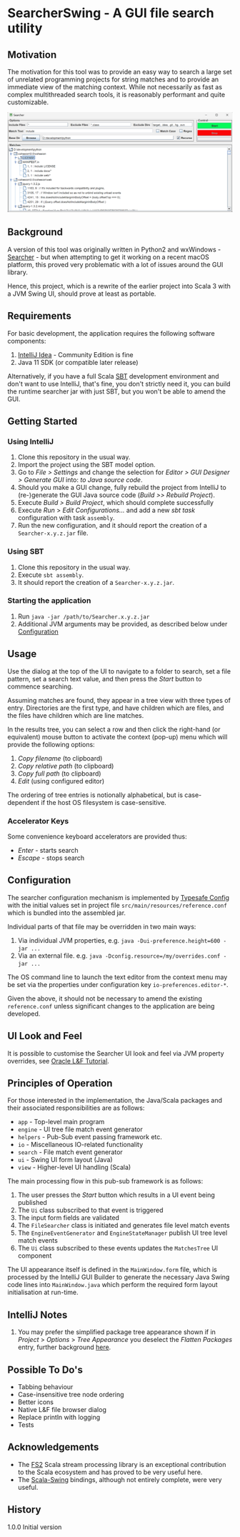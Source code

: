 # SearcherSwing - A GUI file search utility

## Motivation

The motivation for this tool was to provide an easy way to search a large set of
unrelated programming projects for string matches and to provide an immediate view
of the matching context. While not necessarily as fast as complex multithreaded
search tools, it is reasonably performant and quite customizable.

![capture](Searcher.png)

## Background

A version of this tool was originally written in Python2 and wxWindows -
[Searcher](https://github.com/satyagraha/searcher) - but when
attempting to get it working on a recent macOS platform, this proved very
problematic with a lot of issues around the GUI library.

Hence, this project, which is a rewrite of the earlier project into Scala 3 with
a JVM Swing UI, should prove at least as portable.

## Requirements

For basic development, the application requires the following software components:

1. [IntelliJ Idea](https://www.jetbrains.com/idea/) - Community Edition is fine
2. Java 11 SDK (or compatible later release)

Alternatively, if you have a full Scala [SBT](https://www.scala-sbt.org/) development
environment and don't want to use IntelliJ, that's fine, you don't strictly need it,
you can build the runtime searcher jar with just SBT,
but you won't be able to amend the GUI.

## Getting Started

### Using IntelliJ

1. Clone this repository in the usual way.
1. Import the project using the SBT model option.
1. Go to _File > Settings_ and change the selection
   for _Editor > GUI Designer > Generate GUI_ into: _to Java source code_.
1. Should you make a GUI change, fully rebuild the project from IntelliJ to
   (re-)generate the GUI Java source code (_Build >> Rebuild Project_).
1. Execute _Build > Build Project_, which should complete successfully
1. Execute _Run_ > _Edit Configurations..._ and add a new _sbt task_ configuration
   with task `assembly`.
1. Run the new configuration, and it should report the creation of a
   `Searcher-x.y.z.jar` file.

### Using SBT

1. Clone this repository in the usual way.
1. Execute `sbt assembly`.
1. It should report the creation of a `Searcher-x.y.z.jar`.

### Starting the application

1. Run `java -jar /path/to/Searcher.x.y.z.jar`
1. Additional JVM arguments may be provided, as described below under
   [Configuration](#Configuration)

## Usage

Use the dialog at the top of the UI to navigate to a folder to search,
set a file pattern, set a search text value, and then press the _Start_ button to
commence searching.

Assuming matches are found, they appear in a tree view with three types of entry.
Directories are the first type, and have children which are files,
and the files have children which are line matches.

In the results tree, you can select a row and then click the right-hand (or equivalent)
mouse button to activate the context (pop-up) menu which will provide the following
options:

1. _Copy filename_ (to clipboard)
1. _Copy relative path_ (to clipboard)
1. _Copy full path_ (to clipboard)
1. _Edit_ (using configured editor)

The ordering of tree entries is notionally alphabetical, but is case-dependent if
the host OS filesystem is case-sensitive.

### Accelerator Keys

Some convenience keyboard accelerators are provided thus:

- _Enter_ - starts search
- _Escape_ - stops search

## Configuration

The searcher configuration mechanism is implemented by
[Typesafe Config](https://github.com/lightbend/config)
with the initial values set in project file `src/main/resources/reference.conf`
which is bundled into the assembled jar.

Individual parts of that file may be overridden in two main ways:

1. Via individual JVM properties, e.g. `java -Dui-preference.height=600 -jar ...`
2. Via an external file. e.g. `java -Dconfig.resource=/my/overrides.conf -jar ...`

The OS command line to launch the text editor from the context menu may be set
via the properties under configuration key `io-preferences.editor-*`.

Given the above, it should not be necessary to amend the existing `reference.conf`
unless significant changes to the application are being developed.

## UI Look and Feel

It is possible to customise the Searcher UI look and feel via JVM property overrides,
see [Oracle L&F Tutorial](https://docs.oracle.com/javase/tutorial/uiswing/lookandfeel/plaf.html).

## Principles of Operation

For those interested in the implementation, the Java/Scala packages and their
associated responsibilities are as follows:

- `app` - Top-level main program
- `engine` - UI tree file match event generator
- `helpers` - Pub-Sub event passing framework etc.
- `io` - Miscellaneous IO-related functionality
- `search` - File match event generator
- `ui` - Swing UI form layout (Java)
- `view` - Higher-level UI handling (Scala)

The main processing flow in this pub-sub framework is as follows:

1. The user presses the _Start_ button which results in a UI event being published
2. The `Ui` class subscribed to that event is triggered
2. The input form fields are validated
3. The `FileSearcher` class is initiated and generates file level match events
4. The `EngineEventGenerator` and `EngineStateManager` publish UI tree level match events
5. The `Ui` class subscribed to these events updates the `MatchesTree` UI component

The UI appearance itself is defined in the `MainWindow.form` file, which is
processed by the IntelliJ GUI Builder to generate the necessary Java Swing
code lines into `MainWindow.java` which perform the required form layout
initialisation at run-time.

## IntelliJ Notes

1. You may prefer the simplified package tree appearance shown if in
_Project_ > _Options_ > _Tree Appearance_ you deselect the _Flatten Packages_
entry, further background
[here](https://blog.jetbrains.com/scala/2020/11/26/enhanced-package-prefixes/).

## Possible To Do's

- Tabbing behaviour
- Case-insensitive tree node ordering
- Better icons
- Native L&F file browser dialog
- Replace println with logging
- Tests

## Acknowledgements

- The [FS2](https://fs2.io) Scala stream processing library is an exceptional
  contribution to the Scala ecosystem and has proved to be very useful here.
- The [Scala-Swing](https://github.com/scala/scala-swing) bindings, although
  not entirely complete, were very useful.

## History

1.0.0 Initial version
